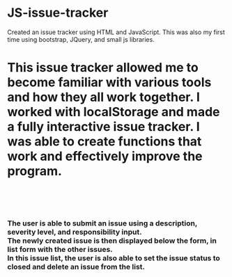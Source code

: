 # JS-issue-tracker
Created an issue tracker using HTML and JavaScript. This was also my first time using bootstrap, JQuery, and small js libraries.
<h1> This issue tracker allowed me to become familiar with various tools and how they all work together. I worked with localStorage and made a fully interactive issue tracker. I was able to create functions that work and effectively improve the program. </h1>
</br> </br> </br>
<h3> The user is able to submit an issue using a description, severity level, and responsibility input. </br>
The newly created issue is then displayed below the form, in list form with the other issues. </br>
In this issue list, the user is also able to set the issue status to closed and delete an issue from the list. </h3>
